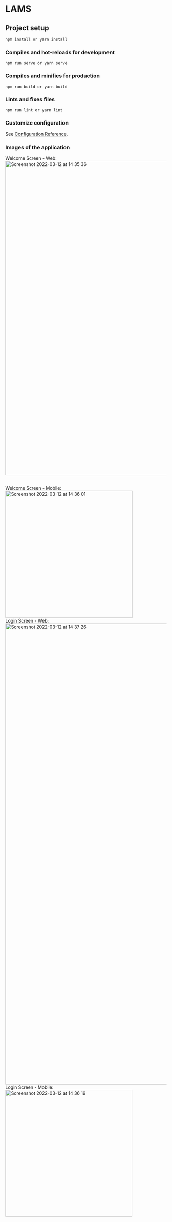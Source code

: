 # LAMS

## Project setup

```
npm install or yarn install
```

### Compiles and hot-reloads for development

```
npm run serve or yarn serve
```

### Compiles and minifies for production

```
npm run build or yarn build
```

### Lints and fixes files

```
npm run lint or yarn lint
```

### Customize configuration

See [Configuration Reference](https://cli.vuejs.org/config/).

### Images of the application
Welcome Screen - Web: <br> 
<img width="982" alt="Screenshot 2022-03-12 at 14 35 36" src="https://user-images.githubusercontent.com/49055048/158020213-838b5d12-1b28-4aac-b1c8-b5800a84d8ec.png">

<br> 
Welcome Screen - Mobile: <br> 
<img width="397" alt="Screenshot 2022-03-12 at 14 36 01" src="https://user-images.githubusercontent.com/49055048/158020231-2c43c97c-3940-4846-bf8e-1e93a9b956e1.png">
<br> 
Login Screen - Web: <br> 
<img width="1440" alt="Screenshot 2022-03-12 at 14 37 26" src="https://user-images.githubusercontent.com/49055048/158020253-5541ff65-18d5-48e5-b94e-9ac50fce9247.png">
<br> 
Login Screen - Mobile: <br> 

<img width="396" alt="Screenshot 2022-03-12 at 14 36 19" src="https://user-images.githubusercontent.com/49055048/158020271-73f4d6b3-e2c7-4424-9e82-57774e67bb06.png">
